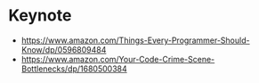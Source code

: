 # Keynote

- https://www.amazon.com/Things-Every-Programmer-Should-Know/dp/0596809484
- https://www.amazon.com/Your-Code-Crime-Scene-Bottlenecks/dp/1680500384